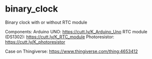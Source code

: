 # binary_clock
Binary clock with or without RTC module

Components:
Arduino UNO: https://cutt.ly/K_Arduino_Uno
RTC module (DS1302): https://cutt.ly/K_RTC_module
Photoresistor: https://cutt.ly/K_photoresistor

Case on Thingiverse: https://www.thingiverse.com/thing:4653412
